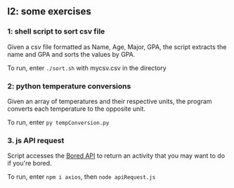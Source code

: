 ## l2: some exercises

### 1: shell script to sort csv file
Given a csv file formatted as Name, Age, Major, GPA, the script extracts the name and GPA and sorts the values by GPA.

To run, enter ``./sort.sh`` with mycsv.csv in the directory

### 2: python temperature conversions
Given an array of temperatures and their respective units, the program converts each temperature to the opposite unit.

To run, enter ``py tempConversion.py`` 

### 3. js API request
Script accesses the [Bored API](https://www.boredapi.com/) to return an activity that you may want to do if you're bored.

To run, enter ``npm i axios``, then ``node apiRequest.js``
